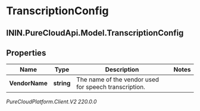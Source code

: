 # TranscriptionConfig

## ININ.PureCloudApi.Model.TranscriptionConfig

## Properties

|Name | Type | Description | Notes|
|------------ | ------------- | ------------- | -------------|
| **VendorName** | **string** | The name of the vendor used for speech transcription. | |



_PureCloudPlatform.Client.V2 220.0.0_
